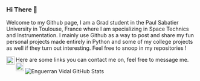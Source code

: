 ### Hi There 👋

Welcome to my Github page, I am a Grad student in the Paul Sabatier University in Toulouse, France where I am specializing in Space Technics and Instrumentation. I mainly use Github as a way to post and share my fun personal projects made entirely in Python and some of my college projects as well if they turn out interesting. Feel free to snoop in my repositories !

Here are some links you can contact me on, feel free to message me. <a href="https://www.linkedin.com/in/enguerran-vidal/"><img align="left" alt="LinkedIn" width="22px" src="https://upload.wikimedia.org/wikipedia/commons/thumb/e/e9/Linkedin_icon.svg/1024px-Linkedin_icon.svg.png" /></a> <a href="engue11@hotmail.com"><img align="left" width="22px" src="https://upload.wikimedia.org/wikipedia/commons/thumb/9/90/Outlook.com_icon_%282012-2019%29.svg/1200px-Outlook.com_icon_%282012-2019%29.svg.png" /></a>

![Enguerran Vidal GitHub Stats](https://github-readme-stats.vercel.app/api?username=EnguerranVidal&show_icons=true&title_color=fff&icon_color=79ff97&text_color=9f9f9f&bg_color=151515&theme=dark)
